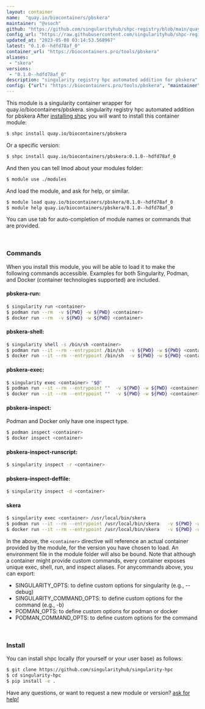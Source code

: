 ```yaml
---
layout: container
name:  "quay.io/biocontainers/pbskera"
maintainer: "@vsoch"
github: "https://github.com/singularityhub/shpc-registry/blob/main/quay.io/biocontainers/pbskera/container.yaml"
config_url: "https://raw.githubusercontent.com/singularityhub/shpc-registry/main/quay.io/biocontainers/pbskera/container.yaml"
updated_at: "2023-05-08 03:14:53.568967"
latest: "0.1.0--hdfd78af_0"
container_url: "https://biocontainers.pro/tools/pbskera"
aliases:
 - "skera"
versions:
 - "0.1.0--hdfd78af_0"
description: "singularity registry hpc automated addition for pbskera"
config: {"url": "https://biocontainers.pro/tools/pbskera", "maintainer": "@vsoch", "description": "singularity registry hpc automated addition for pbskera", "latest": {"0.1.0--hdfd78af_0": "sha256:8a78b9f0aad4e26df6d9648451f49df80e096c3f4b96314cab35ea2f4709c34e"}, "tags": {"0.1.0--hdfd78af_0": "sha256:8a78b9f0aad4e26df6d9648451f49df80e096c3f4b96314cab35ea2f4709c34e"}, "docker": "quay.io/biocontainers/pbskera", "aliases": {"skera": "/usr/local/bin/skera"}}
---
```


This module is a singularity container wrapper for quay.io/biocontainers/pbskera.
singularity registry hpc automated addition for pbskera
After [installing shpc](#install) you will want to install this container module:


```bash
$ shpc install quay.io/biocontainers/pbskera
```

Or a specific version:

```bash
$ shpc install quay.io/biocontainers/pbskera:0.1.0--hdfd78af_0
```

And then you can tell lmod about your modules folder:

```bash
$ module use ./modules
```

And load the module, and ask for help, or similar.

```bash
$ module load quay.io/biocontainers/pbskera/0.1.0--hdfd78af_0
$ module help quay.io/biocontainers/pbskera/0.1.0--hdfd78af_0
```

You can use tab for auto-completion of module names or commands that are provided.

<br>

### Commands

When you install this module, you will be able to load it to make the following commands accessible.
Examples for both Singularity, Podman, and Docker (container technologies supported) are included.

#### pbskera-run:

```bash
$ singularity run <container>
$ podman run --rm  -v ${PWD} -w ${PWD} <container>
$ docker run --rm  -v ${PWD} -w ${PWD} <container>
```

#### pbskera-shell:

```bash
$ singularity shell -s /bin/sh <container>
$ podman run --it --rm --entrypoint /bin/sh  -v ${PWD} -w ${PWD} <container>
$ docker run --it --rm --entrypoint /bin/sh  -v ${PWD} -w ${PWD} <container>
```

#### pbskera-exec:

```bash
$ singularity exec <container> "$@"
$ podman run --it --rm --entrypoint ""  -v ${PWD} -w ${PWD} <container> "$@"
$ docker run --it --rm --entrypoint ""  -v ${PWD} -w ${PWD} <container> "$@"
```

#### pbskera-inspect:

Podman and Docker only have one inspect type.

```bash
$ podman inspect <container>
$ docker inspect <container>
```

#### pbskera-inspect-runscript:

```bash
$ singularity inspect -r <container>
```

#### pbskera-inspect-deffile:

```bash
$ singularity inspect -d <container>
```


#### skera

```bash
$ singularity exec <container> /usr/local/bin/skera
$ podman run --it --rm --entrypoint /usr/local/bin/skera   -v ${PWD} -w ${PWD} <container> -c " $@"
$ docker run --it --rm --entrypoint /usr/local/bin/skera   -v ${PWD} -w ${PWD} <container> -c " $@"
```



In the above, the `<container>` directive will reference an actual container provided
by the module, for the version you have chosen to load. An environment file in the
module folder will also be bound. Note that although a container
might provide custom commands, every container exposes unique exec, shell, run, and
inspect aliases. For anycommands above, you can export:

 - SINGULARITY_OPTS: to define custom options for singularity (e.g., --debug)
 - SINGULARITY_COMMAND_OPTS: to define custom options for the command (e.g., -b)
 - PODMAN_OPTS: to define custom options for podman or docker
 - PODMAN_COMMAND_OPTS: to define custom options for the command

<br>

### Install

You can install shpc locally (for yourself or your user base) as follows:

```bash
$ git clone https://github.com/singularityhub/singularity-hpc
$ cd singularity-hpc
$ pip install -e .
```

Have any questions, or want to request a new module or version? [ask for help!](https://github.com/singularityhub/singularity-hpc/issues)